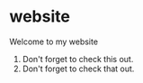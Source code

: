 # website

Welcome to my website

1. Don't forget to check this out.
2. Don't forget to check that out.
